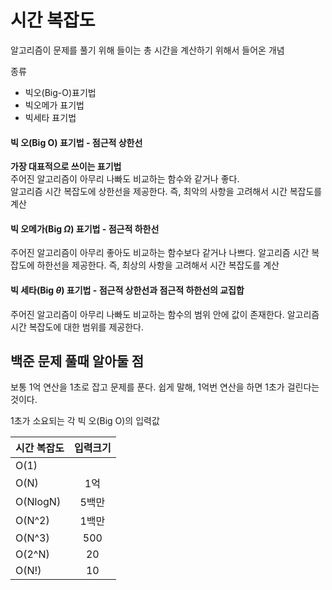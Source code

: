 # 시간 복잡도

알고리즘이 문제를 풀기 위해 들이는 총 시간을 계산하기 위해서 들어온 개념

종류

- 빅오(Big-O)표기법
- 빅오메가 표기법
- 빅세타 표기법

#### 빅 오(Big O) 표기법 - 점근적 상한선

**가장 대표적으로 쓰이는 표기법**  
주어진 알고리즘이 아무리 나빠도 비교하는 함수와 같거나 좋다.  
알고리즘 시간 복잡도에 상한선을 제공한다. 즉, 최악의 사항을 고려해서 시간 복잡도를 계산

#### 빅 오메가(Big $\Omega$) 표기법 - 점근적 하한선

주어진 알고리즘이 아무리 좋아도 비교하는 함수보다 같거나 나쁘다.
알고리즘 시간 복잡도에 하한선을 제공한다. 즉, 최상의 사항을 고려해서 시간 복잡도를 계산

#### 빅 세타(Big $\theta$) 표기법 - 점근적 상한선과 점근적 하한선의 교집합

주어진 알고리즘이 아무리 나빠도 비교하는 함수의 범위 안에 값이 존재한다.
알고리즘 시간 복잡도에 대한 범위를 제공한다.

## 백준 문제 풀때 알아둘 점

보통 1억 연산을 1초로 잡고 문제를 푼다. 쉽게 말해, 1억번 연산을 하면 1초가 걸린다는 것이다.

1초가 소요되는 각 빅 오(Big O)의 입력값

| 시간 복잡도 | 입력크기 |
| :---------- | :------: |
| O(1)        |
| O(N)        |   1억    |
| O(NlogN)    |  5백만   |
| O(N^2)      |  1백만   |
| O(N^3)      |   500    |
| O(2^N)      |    20    |
| O(N!)       |    10    |
